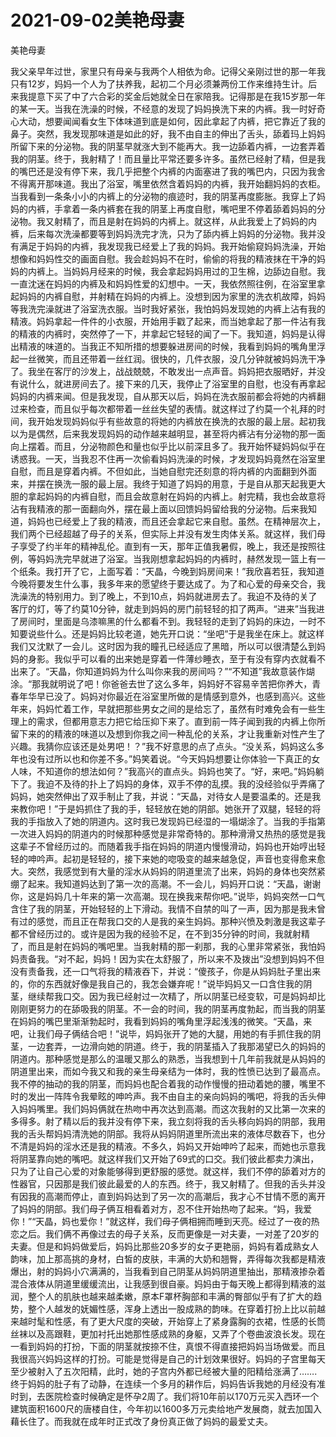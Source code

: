 # 2021-09-02美艳母妻



美艳母妻




我父亲早年过世，家里只有母亲与我两个人相依为命。记得父亲刚过世的那一年我只有12岁，妈妈一个人为了扶养我，起初二个月必须兼两份工作来维持生计。后来我提意下买了中了六合彩的奖金后她就全日在家陪我。记得那是在我15岁那一年的某一天。当我在洗澡的时候，不经意的发现了妈妈换洗下来的内裤。我一时好奇心大动，想要闻闻看女生下体味道到底是如何，因此拿起了内裤，把它靠近了我的鼻子。突然，我发现那味道是如此的好，我不由自主的伸出了舌头，舔着玛上妈妈所留下来的分泌物。我的阴茎早就涨大到不能再大。我一边舔着内裤，一边套弄着我的阴茎。终于，我射精了！而且量比平常还要多许多。虽然已经射了精，但是我的嘴巴还是没有停下来，我几乎把整个内裤的内面塞进了我的嘴巴内，只因为我舍不得离开那味道。我出了浴室，嘴里依然含着妈妈的内裤，我开始翻妈妈的衣柜。当我看到一条条小小的内裤上的分泌物的痕迹时，我的阴茎再度膨胀。我穿上了妈妈的内裤，手拿着一条内裤套在我的阴茎上再度自慰，嘴吧里不停着舔着妈妈的分泌物。我又射精了，而且是射在妈妈的内裤上。就这样，从此我爱上了妈妈的内裤，后来每次洗澡都要等到妈妈洗完才洗，只为了舔内裤上妈妈的分泌物。我并没有满足于妈妈的内裤，我发现我已经爱上了我的妈妈。我开始偷窥妈妈洗澡，开始想像和妈妈性交的画面自慰。我会趁妈妈不在时，偷偷的将我的精液抹在干净的妈妈的内裤上。当妈妈月经来的时候，我会拿起妈妈用过的卫生棉，边舔边自慰。我一直沈迷在妈妈的内裤及和妈妈性爱的幻想中。一天，我依然照往例，在浴室里拿起妈妈的内裤自慰，并射精在妈妈的内裤上。没想到因为家里的洗衣机故障，妈妈等我洗完澡就进了浴室洗衣服。当时我好紧张，我怕妈妈发现她的内裤上沾有我的精液。妈妈拿起一件件的小衣服，开始用手戳了起来，而当她拿起了那一件沾有我的精液的内裤时，突然停了一下，并拿起它轻轻的闻了一下。我知道，妈妈是认得出精液的味道的。当我正不知所措的想要躲进房间的时候，我看到妈妈的嘴角里浮起一丝微笑，而且还带着一丝红润。很快的，几件衣服，没几分钟就被妈妈洗干净了。我坐在客厅的沙发上，战战兢兢，不敢发出一点声音。妈妈把衣服晒好，并没有说什么，就进房间去了。接下来的几天，我停止了浴室里的自慰，也没有再拿起妈妈的内裤来闻。但是我发现，自从那天以后，妈妈在洗衣服前都会将她的内裤翻过来检查，而且似乎每次都带着一丝丝失望的表情。就这样过了约莫一个礼拜的时间，我开始发现妈妈似乎有些故意的将她的内裤放在换洗的衣服的最上层。起初我以为是偶然，后来我发现妈妈的动作越来越明显，甚至将内裤沾有分泌物的那一面向上摆着。而且，分泌物颜色和量也似乎比以前深且多了。我开始怀疑妈妈似乎在诱惑我。一天，当我忍不住再一次偷看妈妈洗澡的时候，才发现妈妈竟然在浴室里自慰，而且是穿着内裤。不但如此，当她自慰完还刻意的将内裤的内面翻到外面来，并摆在换洗一服的最上层。我终于知道了妈妈的用意，于是自从那天起我更大胆的拿起妈妈的内裤自慰，而且会故意射在妈妈的内裤上。射完精，我也会故意将沾有我精液的那一面翻向外，摆在最上面以回馈妈妈留给我的分泌物。后来我知道，妈妈也已经爱上了我的精液，而且还会拿起它来自慰。虽然。在精神层次上，我们两个已经超越了母子的关系，但实际上并没有发生肉体关系。就这样，我们母子享受了约半年的精神乱伦。直到有一天，那年正值我暑假，晚上，我还是按照往例，等妈妈洗完早就进了浴室。当我刚想拿起妈妈的内裤时，赫然发现一篮上有一个纸条。我打开了它，上面写着：“天晶，今晚到妈房间来！”我欣喜若狂，我知道今晚将要发生什么事，我多年来的愿望终于要达成了。为了和心爱的母亲交合，我洗澡洗的特别用力。到了晚上，不到10点，妈妈就进房去了。我迫不及待的关了客厅的灯，等了约莫10分钟，就走到妈妈的房门前轻轻的扣了两声。“进来”当我进了房间时，里面是乌漆嘛黑的什么都看不到。我轻轻的走到了妈妈的床边，一时不知要说些什么。还是妈妈比较老道，她先开口说：“坐吧”于是我坐在床上。就这样我们又沈默了一会儿。这时因为我的瞳孔已经适应了黑暗，所以可以很清楚么到妈妈的身影。我似乎可以看的出来她是穿着一件薄纱睡衣，至于有没有穿内衣就看不出来了。“天晶，你知道妈妈为什么叫你来我的房间吗？”“不知道”我故意装作煳涂。“那我就明说了吧！你爸爸去世了这么多年，妈妈好不容易辛苦把你养大，青春年华早已没了。妈妈对你最近在浴室里所做的是情感到意外，也感到高兴。这些年来，妈妈忙着工作，早就把那些男女之间的是给忘了，虽然有时难免会有一些生理上的需求，但都用意志力把它给压抑下来了。直到前一阵子闻到我的内裤上你所留下来的的精液的味道以及想到你我之间一种乱伦的关系，才让我重新对性产生了兴趣。我猜你应该还是处男吧！？”我不好意思的点了点头。“没关系，妈妈这么多年也没有过所以也和你差不多。”妈笑着说。“今天妈妈想要让你体验一下真正的女人味，不知道你的想法如何？”我高兴的直点头。妈妈也笑了。“好，来吧。”妈妈躺下了。我迫不及待的扑上了妈妈的身体，双手不停的乱摸。我的没经验似乎弄痛了妈妈，她突然伸出了双手制止了我，并说：“天晶，对待女人是要温柔的。还是我来教你吧！”于是妈抓住了我的手，轻轻放在她的阴部。她张开了双腿，轻轻的将我的手指放入了她的阴道内。这时我已发现妈已经湿的一塌煳涂了。当我的手指第一次进入妈妈的阴道内的时候那种感觉是非常奇特的。那种滑滑又热热的感觉是我这辈子不曾经历过的。而随着我手指在妈妈的阴道内慢慢滑动，妈妈也开始哼出轻轻的呻吟声。起初是轻轻的，接下来她的唿吸变的越来越急促，声音也变得愈来愈大。突然，我感觉到有大量的淫水从妈妈的阴道里流了出来，妈妈的身体也突然紧绷了起来。我知道妈达到了第一次的高潮。不一会儿，妈妈开口说：“天晶，谢谢你，这是妈妈几十年来的第一次高潮。现在换我来帮你吧。”说毕，妈妈突然一口气含住了我的阴茎，开始轻轻的上下滑动。我情不自禁的叫了一声，因为那是我未曾有过的感觉，而且正在帮我口交的人是我的亲生妈妈。那种兴愤及刺激是我这辈子都不曾经历过的。或许是因为我的经验不足，在不到35分钟的时间，我就射精了，而且是射在妈妈的嘴吧里。当我射精的那一刹那，我的心里非常紧张，我怕妈妈责备我。“对不起，妈妈！因为实在太舒服了，所以来不及拨出”没想到妈妈不但没有责备我，还一口气将我的精液吞下，并说：“傻孩子，你是从妈妈肚子里出来的，你的东西就好像是我自己的，我怎会嫌弃呢！”说毕妈妈又一口含住我的阴茎，继续帮我口交。因为我已经射过一次精了，所以阴茎已经变软，可是妈妈却比刚刚更努力的在舔吸我的阴茎。不一会的时间，我的阴茎再度勃起，而当我的阴茎在妈妈的嘴巴里渐渐勃起时，我看到妈妈的嘴角里浮起浅浅的微笑。“天晶，来吧，让我们母子俩结合吧！”说毕，妈妈张开了她的大腿，用她的有手抓住我的阴茎，一边套弄，一边滑向她的阴道。终于，我的阴茎插入了我那渴望已久的妈妈的阴道内。那种感觉是那么的温暖又那么的熟悉，当我想到十几年前我就是从妈妈的阴道里出来，而如今我又和我的亲生母亲结为一体时，我的性愤已达到了最高点。我不停的抽动的我的阴茎，而妈妈也配合着我的动作慢慢的扭动着她的腰，嘴里不时的发出一阵阵令我晕眩的呻吟声。我不由自主的亲向妈妈的嘴吧，将我的舌头伸入妈妈嘴里。我们妈妈俩就在热吻中再次达到高潮。而这次我射的又比第一次来的多得多。射了精以后的我并没有停下来，我立刻将我的舌头移向妈妈的阴部，我用我的舌头帮妈妈清洗她的阴部。我将从妈妈阴道里所流出来的液体尽数吞下，也分不清是妈妈的淫水还是我的精液。不多久，妈妈又开始呻吟了起来，而她也示意我将阴茎靠向她的嘴吧。就这样我们又开始了69式的口交。我们彼此都卖力演出，只为了让自己心爱的对象能够得到更舒服的感觉。就这样，我们不停的舔着对方的性器官，只因那是我们彼此最爱的人的东西。终于，我又射精了。但我的舌头并没有因我的高潮而停止，直到妈妈达到了另一次的高潮后，我才心不甘情不愿的离开了妈妈的阴部。我们母子俩互相看着对方，忍不住开始热吻了起来。“妈，我爱你！”“天晶，妈也爱你！”就这样，我们母子俩相拥而睡到天亮。经过了一夜的热恋之后。我们俩不再像过去的母子关系，反而更像是一对夫妻，一对差了20岁的夫妻。但是和妈妈做爱后，妈妈比那些20多岁的女子更艳丽，妈妈有着成熟女人韵味，加上那高挑的身材，白皙的皮肤，丰满的大奶和翘臀，弄得每次我都是精液爆出，射的妈妈小穴满满的，当我看到自己阴茎从妈妈阴道里抽出，那精液掺杂着混合液体从阴道里缓缓流出，让我感到很自豪。妈妈由于每天晚上都得到精液的滋润，整个人的肌肤也越来越柔嫩，原本F罩杯胸部和丰满的臀部似乎有了扩大的趋势，整个人越发的妩媚性感，浑身上透出一股成熟的韵味。在穿着打扮上比以前越来越时髦和性感，有了更大尺度的突破，开始穿上了紧身露胸的衣裙，性感的长筒丝袜以及高跟鞋，更加衬托出她那性感成熟的身躯，又弄了个卷曲波浪长发。现在一看到妈妈的打扮，下面的阴茎就按捺不住，真恨不得直接把妈妈当场做爱。而且我很高兴妈妈这样的打扮。可能是觉得是自己的计划效果很好。妈妈的子宫里每天至少被射入了五次阳精，此时，她的子宫内外都已经被大量的阳精给涨满了…….终于妈妈的肚子有了动静，在连续一个多月的耕作后，妈妈告诉我她的月经没有准时到，去医院检查时候确定是怀孕2周了。我们将10年前以170万元买入西环一个建筑面积1600尺的唐楼自住，今年初以1600多万元卖给地产发展商，就去加国入藉长住了。而我就在成年时正式改了身份真正做了妈妈的最爱丈夫。





